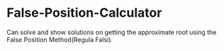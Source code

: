 # False-Position-Calculator
Can solve and show solutions on getting the approximate root using the False Position Method(Regula Falsi).

